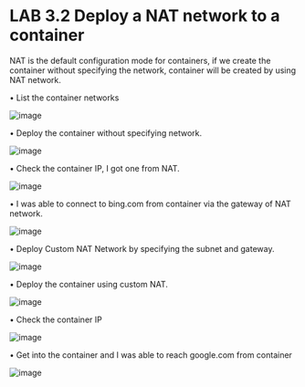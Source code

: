 # LAB 3.2 Deploy a NAT network to a container

NAT is the default configuration mode for containers, if we create the container without specifying 
the network, container will be created by using NAT network.

• List the container networks

![image](https://user-images.githubusercontent.com/71546848/220200701-4c9307de-ba05-495c-91f0-218e7b52a147.png)

• Deploy the container without specifying network.

![image](https://user-images.githubusercontent.com/71546848/220200742-f8d1be45-9c89-4871-84e9-f4363470508d.png)

• Check the container IP, I got one from NAT.

![image](https://user-images.githubusercontent.com/71546848/220200818-14a77778-ade0-427d-983a-ac26c4d0116f.png)

• I was able to connect to bing.com from container via the gateway of NAT network.

![image](https://user-images.githubusercontent.com/71546848/220200850-8fbddc22-4da0-4c0b-a18b-4998df7e106b.png)

• Deploy Custom NAT Network by specifying the subnet and gateway.

![image](https://user-images.githubusercontent.com/71546848/220200873-2da50868-061b-4036-90f4-0ddc6713d728.png)

• Deploy the container using custom NAT.

![image](https://user-images.githubusercontent.com/71546848/220200782-10c2a999-9891-40c8-865e-f0c6414c6956.png)

• Check the container IP

![image](https://user-images.githubusercontent.com/71546848/220200906-714ad659-068a-45e4-af60-b1b8e372189c.png)

• Get into the container and I was able to reach google.com from container

![image](https://user-images.githubusercontent.com/71546848/220200934-e7e4c8d7-224e-4a56-8377-c6965a15856f.png)
